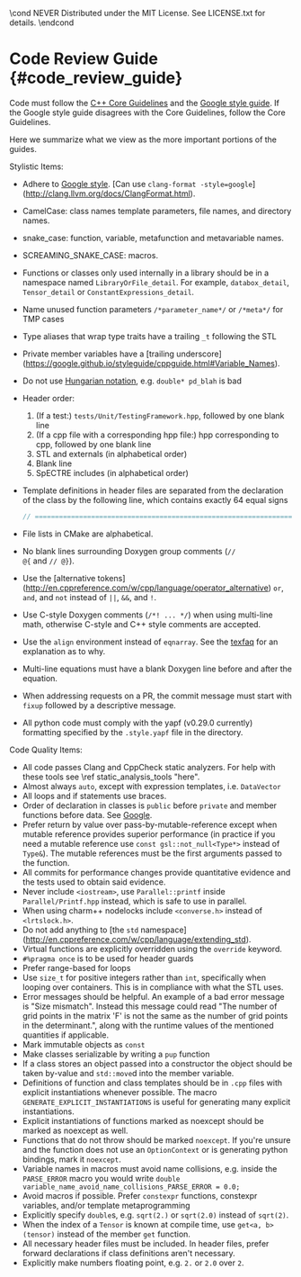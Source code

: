 \cond NEVER
Distributed under the MIT License.
See LICENSE.txt for details.
\endcond
# Code Review Guide {#code_review_guide}

Code must follow the
<a href="https://github.com/isocpp/CppCoreGuidelines/blob/master/CppCoreGuidelines.md">C++ Core Guidelines</a>
and the [Google style guide](https://google.github.io/styleguide/cppguide.html).
If the Google style guide disagrees with the Core Guidelines, follow the Core
Guidelines.

Here we summarize what we view as the more important portions of the guides.

Stylistic Items:

* Adhere to [Google style](https://google.github.io/styleguide/cppguide.html).
  [Can use `clang-format -style=google`]
  (http://clang.llvm.org/docs/ClangFormat.html).
* CamelCase: class names template parameters, file names, and directory names.
* snake_case: function, variable, metafunction and metavariable names.
* SCREAMING_SNAKE_CASE: macros.
* Functions or classes only used internally in a library should be in a
  namespace named `LibraryOrFile_detail`. For example, `databox_detail`,
  `Tensor_detail` or `ConstantExpressions_detail`.
* Name unused function parameters `/*parameter_name*/` or `/*meta*/` for TMP
  cases
* Type aliases that wrap type traits have a trailing `_t` following the STL
* Private member variables have a [trailing underscore]
  (https://google.github.io/styleguide/cppguide.html#Variable_Names).
* Do not use
  [Hungarian notation](https://en.wikipedia.org/wiki/Hungarian_notation),
  e.g. `double* pd_blah` is bad
* Header order:
  1. (If a test:) `tests/Unit/TestingFramework.hpp`, followed by one blank line
  2. (If a cpp file with a corresponding hpp file:) hpp corresponding to cpp,
     followed by one blank line
  3. STL and externals (in alphabetical order)
  4. Blank line
  5. SpECTRE includes (in alphabetical order)
* Template definitions in header files are separated from the declaration of
  the class by the following line, which contains exactly 64 equal signs
  ``` cpp
  // ================================================================
  ```

* File lists in CMake are alphabetical.
* No blank lines surrounding Doxygen group comments
  (<code>// \@{</code> and <code>// \@}</code>).
* Use the [alternative tokens]
  (http://en.cppreference.com/w/cpp/language/operator_alternative)
  `or`, `and`, and `not` instead of `||`, `&&`, and `!`.
* Use C-style Doxygen comments (`/*! ... */`) when using multi-line math,
  otherwise C-style and C++ style comments are accepted.
* Use the `align` environment instead of `eqnarray`. See the
  [texfaq](https://texfaq.org/FAQ-eqnarray) for an explanation as to why.
* Multi-line equations must have a blank Doxygen line before and after the
  equation.
* When addressing requests on a PR, the commit message must start with
  `fixup` followed by a descriptive message.
* All python code must comply with the yapf (v0.29.0 currently) formatting
  specified by the `.style.yapf` file in the directory.

Code Quality Items:

* All code passes Clang and CppCheck static analyzers. For help
  with these tools see \ref static_analysis_tools "here".
* Almost always `auto`, except with expression templates, i.e. `DataVector`
* All loops and if statements use braces.
* Order of declaration in classes is `public` before `private` and member
  functions before data. See
  [Google](https://google.github.io/styleguide/cppguide.html#Declaration_Order).
* Prefer return by value over pass-by-mutable-reference except when mutable
  reference provides superior performance (in practice if you need a mutable
  reference use `const gsl::not_null<Type*>` instead of `Type&`). The mutable
  references must be the first arguments passed to the function.
* All commits for performance changes provide quantitative evidence and the
  tests used to obtain said evidence.
* Never include `<iostream>`, use `Parallel::printf` inside
  `Parallel/Printf.hpp` instead, which is safe to use in parallel.
* When using charm++ nodelocks include `<converse.h>` instead of `<lrtslock.h>`.
* Do not add anything to [the `std` namespace]
  (http://en.cppreference.com/w/cpp/language/extending_std).
* Virtual functions are explicitly overridden using the `override` keyword.
* `#%pragma once` is to be used for header guards
* Prefer range-based for loops
* Use `size_t` for positive integers rather than `int`, specifically when
  looping over containers. This is in compliance with what the STL uses.
* Error messages should be helpful. An example of a bad error message is "Size
  mismatch". Instead this message could read "The number of grid points in the
  matrix 'F' is not the same as the number of grid points in the determinant.",
  along with the runtime values of the mentioned quantities if applicable.
* Mark immutable objects as `const`
* Make classes serializable by writing a `pup` function
* If a class stores an object passed into a constructor the object should
  be taken by-value and `std::move`d into the member variable.
* Definitions of function and class templates should be in `.cpp` files with
  explicit instantiations whenever possible. The macro
  `GENERATE_EXPLICIT_INSTANTIATIONS` is useful for generating many
  explicit instantiations.
* Explicit instantiations of functions marked as noexcept should be marked
  as noexcept as well.
* Functions that do not throw should be marked `noexcept`. If you're unsure
  and the function does not use an `OptionContext` or is generating python
  bindings, mark it `noexcept`.
* Variable names in macros must avoid name collisions, e.g. inside the
  `PARSE_ERROR` macro you would write
  `double variable_name_avoid_name_collisions_PARSE_ERROR = 0.0;`
* Avoid macros if possible. Prefer `constexpr` functions, constexpr
  variables, and/or template metaprogramming
* Explicitly specify `double`s, e.g. `sqrt(2.)` or `sqrt(2.0)` instead of
  `sqrt(2)`.
* When the index of a `Tensor` is known at compile time, use
  `get<a, b>(tensor)` instead of the member `get` function.
* All necessary header files must be included. In header files, prefer
  forward declarations if class definitions aren't necessary.
* Explicitly make numbers floating point, e.g. `2.` or `2.0` over `2`.
